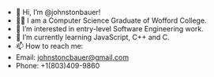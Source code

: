 - 👋 Hi, I’m @johnstonbauer!
- 🧑‍🏫 I am a Computer Science Graduate of Wofford College.
- 👀 I’m interested in entry-level Software Engineering work.
- 🌱 I’m currently learning JavaScript, C++ and C.
- 📫 How to reach me:
-   Email: johnstoncbauer@gmail.com
-   Phone: +1(803)409-9860

<!---
johnstonbauer/johnstonbauer is a ✨ special ✨ repository because its `README.md` (this file) appears on your GitHub profile.
You can click the Preview link to take a look at your changes.
--->
